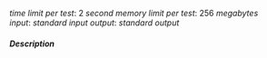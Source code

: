 
$time\ limit\ per\ test:\ 2\ second$
$memory\ limit\ per\ test:\ 256\ megabytes$
$input:\ standard\ input$
$output:\ standard\ output$

##### **Description**

